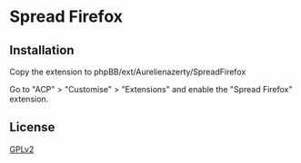 # Spread Firefox

## Installation

Copy the extension to phpBB/ext/Aurelienazerty/SpreadFirefox

Go to "ACP" > "Customise" > "Extensions" and enable the "Spread Firefox" extension.

## License

[GPLv2](license.txt)
